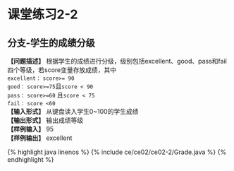 <title>课堂练习2-2</title>
<link rel="stylesheet" href="../../../css/style.css">
<h1>课堂练习2-2</h1>

## 分支-学生的成绩分级
**【问题描述】**
根据学生的成绩进行分级，级别包括excellent、good、pass和fail四个等级，若score变量存放成绩，其中  
 `excellent：` `score>= 90`  
 `good：` `score>=75`且`score < 90`  
 `pass：` `score>=60` 且`score < 75`  
 `fail：` `score <60`  
**【输入形式】**
从键盘读入学生0~100的学生成绩  
**【输出形式】**
输出成绩等级  
**【样例输入】**
95  
**【样例输出】**
excellent

{% highlight java linenos %}
{% include ce/ce02/ce02-2/Grade.java %}
{% endhighlight %}
